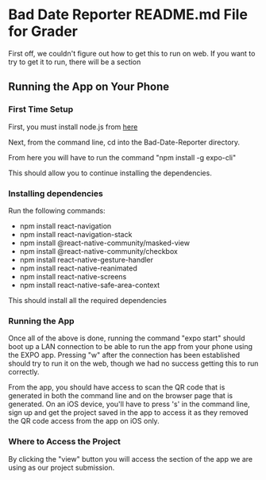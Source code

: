 # Bad Date Reporter README.md File for Grader

First off, we couldn't figure out how to get this to run on web. If you want to try to get it to run, there will be a section

## Running the App on Your Phone

### First Time Setup

First, you must install node.js from [here](https://nodejs.org/en/download/ "Node.js Download Page")

Next, from the command line, cd into the Bad-Date-Reporter directory.

From here you will have to run the command "npm install -g expo-cli"

This should allow you to continue installing the dependencies.

### Installing dependencies

Run the following commands:

* npm install react-navigation
* npm install react-navigation-stack
* npm install @react-native-community/masked-view
* npm install @react-native-community/checkbox
* npm install react-native-gesture-handler
* npm install react-native-reanimated
* npm install react-native-screens
* npm install react-native-safe-area-context

This should install all the required dependencies

### Running the App

Once all of the above is done, running the command "expo start" should boot up a LAN connection to be able to run the app from your phone using the EXPO app. Pressing "w" after the connection has been established should try to run it on the web, though we had no success getting this to run correctly.

From the app, you should have access to scan the QR code that is generated in both the command line and on the browser page that is generated. On an iOS device, you'll have to press 's' in the command line, sign up and get the project saved in the app to access it as they removed the QR code access from the app on iOS only.

### Where to Access the Project

By clicking the "view" button you will access the section of the app we are using as our project submission.
